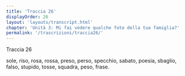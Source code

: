 ```yaml
---
title: 'Traccia 26'
displayOrder: 26
layout: 'layouts/transcript.html'
chapter: 'Unità 3: Mi fai vedere qualche foto della tua famiglia?'
permalink: '/trascrizioni/traccia26/'
---
```


Traccia 26

sole, riso, rosa, rossa, preso, perso, specchio, sabato, poesia, sbaglio, falso, stupido, tosse, squadra, peso, frase.

